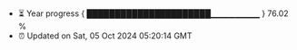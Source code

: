 - ⏳ Year progress { ██████████████████████▁▁▁▁▁▁▁▁ } 76.02 %
- ⏰ Updated on Sat, 05 Oct 2024 05:20:14 GMT

